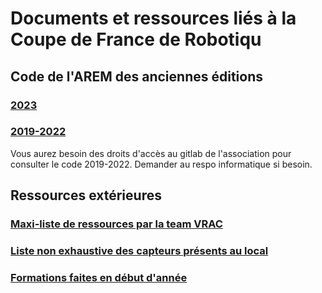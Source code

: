 # Documents et ressources liés à la Coupe de France de Robotiqu

## Code de l'AREM des anciennes éditions

### [2023](https://github.com/AREM-Projets/robot-CdR-2023)

### [2019-2022](https://gitlab.emse.fr/groups/arem/-/archived)

Vous aurez besoin des droits d'accès au gitlab de l'association pour consulter le code 2019-2022. Demander au respo informatique si besoin.

## Ressources extérieures

### [Maxi-liste de ressources par la team VRAC](https://github.com/VRAC-team/la-maxi-liste-ressources-eurobot)

### [Liste non exhaustive des capteurs présents au local](https://github.com/AREM-Projets/documentation-capteurs)

### [Formations faites en début d'année](https://github.com/AREM-Projets/formations-CdR-2024)
